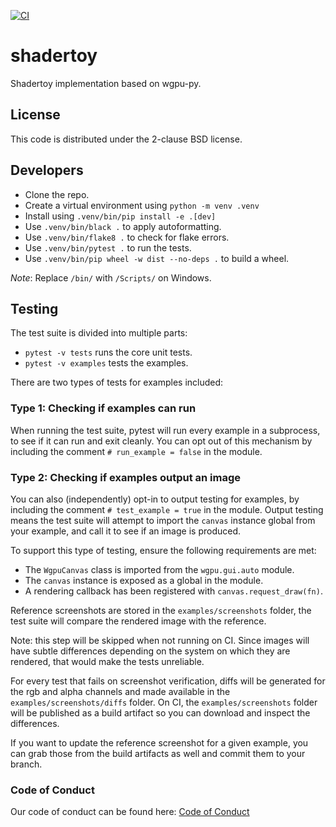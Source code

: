 [![CI](https://github.com/pygfx/shadertoy/workflows/CI/badge.svg)](https://github.com/pygfx/shadertoy/actions)

# shadertoy

Shadertoy implementation based on wgpu-py.

## License

This code is distributed under the 2-clause BSD license.

## Developers

* Clone the repo.
* Create a virtual environment using `python -m venv .venv`
* Install using `.venv/bin/pip install -e .[dev]`
* Use `.venv/bin/black .` to apply autoformatting.
* Use `.venv/bin/flake8 .` to check for flake errors.
* Use `.venv/bin/pytest .` to run the tests.
* Use `.venv/bin/pip wheel -w dist --no-deps .` to build a wheel.

*Note*: Replace `/bin/` with `/Scripts/` on Windows.

## Testing

The test suite is divided into multiple parts:

* `pytest -v tests` runs the core unit tests.
* `pytest -v examples` tests the examples.

There are two types of tests for examples included:

### Type 1: Checking if examples can run

When running the test suite, pytest will run every example in a subprocess, to
see if it can run and exit cleanly. You can opt out of this mechanism by
including the comment `# run_example = false` in the module.

### Type 2: Checking if examples output an image

You can also (independently) opt-in to output testing for examples, by including
the comment `# test_example = true` in the module. Output testing means the test
suite will attempt to import the `canvas` instance global from your example, and
call it to see if an image is produced.

To support this type of testing, ensure the following requirements are met:

* The `WgpuCanvas` class is imported from the `wgpu.gui.auto` module.
* The `canvas` instance is exposed as a global in the module.
* A rendering callback has been registered with `canvas.request_draw(fn)`.

Reference screenshots are stored in the `examples/screenshots` folder, the test
suite will compare the rendered image with the reference.

Note: this step will be skipped when not running on CI. Since images will have
subtle differences depending on the system on which they are rendered, that
would make the tests unreliable.

For every test that fails on screenshot verification, diffs will be generated
for the rgb and alpha channels and made available in the
`examples/screenshots/diffs` folder. On CI, the `examples/screenshots` folder
will be published as a build artifact so you can download and inspect the
differences.

If you want to update the reference screenshot for a given example, you can grab
those from the build artifacts as well and commit them to your branch.

### Code of Conduct

Our code of conduct can be found here: [Code of Conduct](./CODE_OF_CONDUCT.md)

